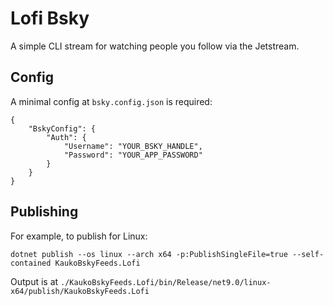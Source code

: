 # Lofi Bsky

A simple CLI stream for watching people you follow via the Jetstream.

## Config
A minimal config at `bsky.config.json` is required:

```
{
    "BskyConfig": {
        "Auth": {
            "Username": "YOUR_BSKY_HANDLE",
            "Password": "YOUR_APP_PASSWORD"
        }
    }
}
```

## Publishing

For example, to publish for Linux:

```
dotnet publish --os linux --arch x64 -p:PublishSingleFile=true --self-contained KaukoBskyFeeds.Lofi
```

Output is at `./KaukoBskyFeeds.Lofi/bin/Release/net9.0/linux-x64/publish/KaukoBskyFeeds.Lofi`
